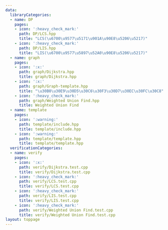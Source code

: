 ```yaml
---
data:
  libraryCategories:
  - name: DP
    pages:
    - icon: ':heavy_check_mark:'
      path: DP/LCS.hpp
      title: "LCS(\u6700\u9577\u5171\u901A\u90E8\u5206\u5217)"
    - icon: ':heavy_check_mark:'
      path: DP/LIS.hpp
      title: "LIS(\u6700\u9577\u5897\u52A0\u90E8\u5206\u5217)"
  - name: graph
    pages:
    - icon: ':x:'
      path: graph/Dijkstra.hpp
      title: graph/Dijkstra.hpp
    - icon: ':x:'
      path: graph/Graph-template.hpp
      title: "\u30B0\u30E9\u30D5\u30C6\u30F3\u30D7\u30EC\u30FC\u30C8"
    - icon: ':heavy_check_mark:'
      path: graph/Weighted Union Find.hpp
      title: Weighted Union Find
  - name: template
    pages:
    - icon: ':warning:'
      path: template/include.hpp
      title: template/include.hpp
    - icon: ':warning:'
      path: template/template.hpp
      title: template/template.hpp
  verificationCategories:
  - name: verify
    pages:
    - icon: ':x:'
      path: verify/Dijkstra.test.cpp
      title: verify/Dijkstra.test.cpp
    - icon: ':heavy_check_mark:'
      path: verify/LCS.test.cpp
      title: verify/LCS.test.cpp
    - icon: ':heavy_check_mark:'
      path: verify/LIS.test.cpp
      title: verify/LIS.test.cpp
    - icon: ':heavy_check_mark:'
      path: verify/Weighted Union Find.test.cpp
      title: verify/Weighted Union Find.test.cpp
layout: toppage
---
```

